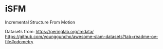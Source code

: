 # iSFM
Incremental Structure From Motion



Datasets from:
https://peringlab.org/lmdata/
https://github.com/youngguncho/awesome-slam-datasets?tab=readme-ov-file#odometry